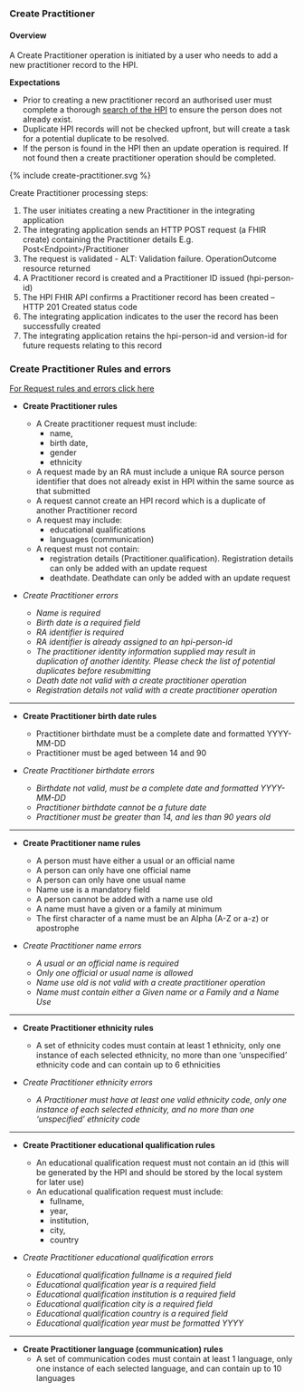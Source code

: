 

### Create Practitioner

#### Overview

A Create Practitioner operation is initiated by a user who needs to add a new practitioner record to the HPI.

**Expectations**

* Prior to creating a new practitioner record an authorised user must complete a thorough [search of the HPI](/searchPractitioner.html) to ensure the person does not already exist.
* Duplicate HPI records will not be checked upfront, but will create a task for a potential duplicate to be resolved.
* If the person is found in the HPI then an update operation is required. If not found then a create practitioner operation should be completed.

<div>
{% include create-practitioner.svg %}
</div>

Create Practitioner processing steps:

1. The user initiates creating a new Practitioner in the integrating application
2. The integrating application sends an HTTP POST request (a FHIR create) containing the Practitioner details E.g. Post\<Endpoint>/Practitioner
3. The request is validated - ALT: Validation failure. OperationOutcome resource returned
4. A Practitioner record is created and a Practitioner ID issued (hpi-person-id)
5. The HPI FHIR API confirms a Practitioner record has been created – HTTP 201 Created status code
6. The integrating application indicates to the user the record has been successfully created
7. The integrating application retains the hpi-person-id and version-id for future requests relating to this record

### Create Practitioner Rules and errors

[For Request rules and errors click here](/general.html#request-rules-and-errors)

* **Create Practitioner rules**
  * A Create practitioner request must include:
    * name,
    * birth date,
    * gender
    * ethnicity
   * A request made by an RA must include a unique RA source person identifier that does not already exist in HPI within the same source as that submitted
   * A request cannot create an HPI record which is a duplicate of another Practitioner record
   * A request may include:
      * educational qualifications
      * languages (communication) 
   * A request must not contain:
      * registration details (Practitioner.qualification). Registration details can only be added with an update request
      * deathdate. Deathdate can only be added with an update request


* _Create Practitioner errors_
  * _Name is required_
  * _Birth date is a required field_
  * _RA identifier is required_
  * _RA identifier is already assigned to an hpi-person-id_
  * _The practitioner identity information supplied may result in duplication of another identity. Please check the list of potential duplicates before resubmitting_
   * _Death date not valid with a create practitioner operation_
   * _Registration details not valid with a create practitioner operation_

---

* **Create Practitioner birth date rules**
  *	Practitioner birthdate must be a complete date and formatted YYYY-MM-DD
  *	Practitioner must be aged between 14 and 90


* _Create Practitioner birthdate errors_
  * _Birthdate not valid, must be a complete date and formatted YYYY-MM-DD_
  * _Practitioner birthdate cannot be a future date_
  * _Practitioner must be greater than 14, and les than 90 years old_

---

* **Create Practitioner name rules**
  * A person must have either a usual or an official name
  * A person can only have one official name
  * A person can only have one usual name
  * Name use is a mandatory field
  * A person cannot be added with a name use old
  * A name must have a given or a family at minimum
  * The first character of a name must be an Alpha (A-Z or a-z) or apostrophe

* _Create Practitioner name errors_
  * _A usual or an official name is required_
  * _Only one official or usual name is allowed_
  * _Name use old is not valid with a create practitioner operation_
  * _Name must contain either a Given name or a Family and a Name Use_

---

* **Create Practitioner ethnicity rules**
  * A set of ethnicity codes must contain at least 1 ethnicity, only one instance of each selected ethnicity, no more than one ‘unspecified’ ethnicity code and can contain up to 6 ethnicities

* _Create Practitioner ethnicity errors_
  * _A Practitioner must have at least one valid ethnicity code, only one instance of each selected ethnicity, and no more than one ‘unspecified’ ethnicity code_

---

* **Create Practitioner educational qualification rules**
  * An educational qualification request must not contain an id (this will be generated by the HPI and should be stored by the local system for later use)
  * An educational qualification request must include:
    * fullname,
    * year,
    * institution,
    * city,
    * country

* _Create Practitioner educational qualification errors_
  * _Educational qualification fullname is a required field_
  * _Educational qualification year is a required field_
  * _Educational qualification institution is a required field_
  * _Educational qualification city is a required field_
  * _Educational qualification country is a required field_
  * _Educational qualification year must be formatted YYYY_

---

* **Create Practitioner language (communication) rules**
  * A set of communication codes must contain at least 1 language, only one instance of each selected language, and can contain up to 10 languages

